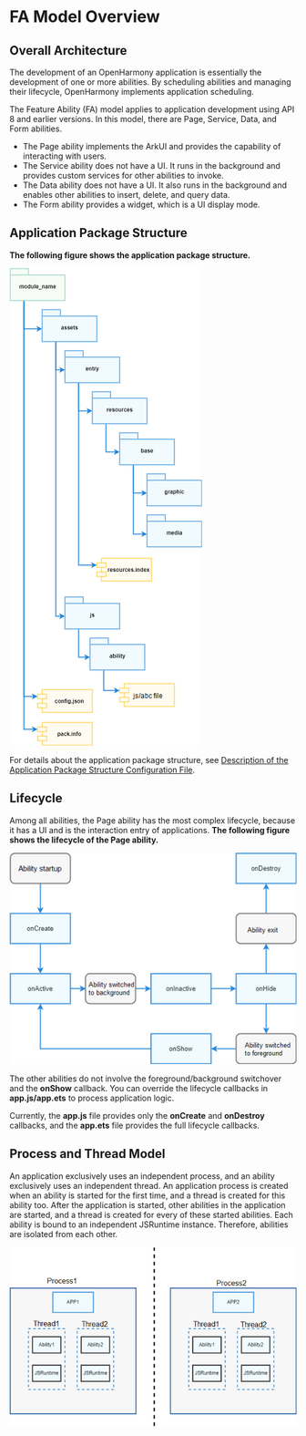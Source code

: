 # FA Model Overview

## Overall Architecture
The development of an OpenHarmony application is essentially the development of one or more abilities. By scheduling abilities and managing their lifecycle, OpenHarmony implements application scheduling.

The Feature Ability (FA) model applies to application development using API 8 and earlier versions. In this model, there are Page, Service, Data, and Form abilities.  
- The Page ability implements the ArkUI and provides the capability of interacting with users.
- The Service ability does not have a UI. It runs in the background and provides custom services for other abilities to invoke. 
- The Data ability does not have a UI. It also runs in the background and enables other abilities to insert, delete, and query data.
- The Form ability provides a widget, which is a UI display mode.

## Application Package Structure
**The following figure shows the application package structure.**

![fa-package-info](figures/fa-package-info.png)

For details about the application package structure, see [Description of the Application Package Structure Configuration File](../quick-start/package-structure.md).

## Lifecycle

Among all abilities, the Page ability has the most complex lifecycle, because it has a UI and is the interaction entry of applications.
**The following figure shows the lifecycle of the Page ability.**

![fa-pageAbility-lifecycle](figures/fa-pageAbility-lifecycle.png)

The other abilities do not involve the foreground/background switchover and the **onShow** callback.
You can override the lifecycle callbacks in **app.js/app.ets** to process application logic.

Currently, the **app.js** file provides only the **onCreate** and **onDestroy** callbacks, and the **app.ets** file provides the full lifecycle callbacks.


## Process and Thread Model
An application exclusively uses an independent process, and an ability exclusively uses an independent thread. An application process is created when an ability is started for the first time, and a thread is created for this ability too. After the application is started, other abilities in the application are started, and a thread is created for every of these started abilities. Each ability is bound to an independent JSRuntime instance. Therefore, abilities are isolated from each other.

![fa-threading-nodel](figures/fa-threading-model.png)

